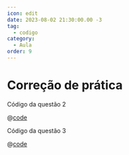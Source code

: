 ```yaml
---
icon: edit
date: 2023-08-02 21:30:00.00 -3
tag:
  - codigo
category:
  - Aula
order: 9
---
```


# Correção de prática

Código da questão 2

@[code](./code/praticaQ2.c)

Código da questão 3

@[code](./code/praticaQ3.c)

